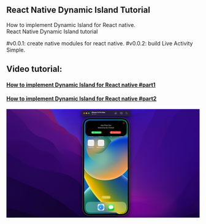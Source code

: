 ## React Native Dynamic Island Tutorial
How to implement Dynamic Island for React native.</br>
React Native Dynamic Island tutorial

#v0.0.1: create native modules for react native.
#v0.0.2: build Live Activity Simple.

## Video tutorial:
#### [How to implement Dynamic Island for React native #part1](https://youtu.be/WelhUZhWSGg)
#### [How to implement Dynamic Island for React native #part2](https://youtu.be/cdxp_qOb54Y)

![demo](./demo/react_native_dynamic_island_part2.jpg)


